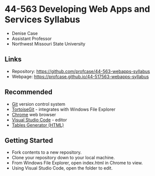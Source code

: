 # 44-563 Developing Web Apps and Services Syllabus

* Denise Case
* Assistant Professor
* Northwest Missouri State University

## Links

* Repository: <https://github.com/profcase/44-563-webapps-syllabus>
* Webpage: <https://profcase.github.io/44-517563-webapps-syllabus>

## Recommended

* [Git](https://git-scm.com/download/win) version control system
* [TortoiseGit](https://tortoisegit.org/) - integrates with Windows File Explorer
* [Chrome](https://www.google.com/chrome/) web browser
* [Visual Studio Code](https://code.visualstudio.com/) - editor
* [Tables Generator (HTML)](https://www.tablesgenerator.com/html_tables)

## Getting Started

* Fork contents to a new repository.
* Clone your repository down to your local machine.
* From Windows File Explorer, open index.html in Chrome to view.
* Using Visual Studio Code, open the folder to edit.
